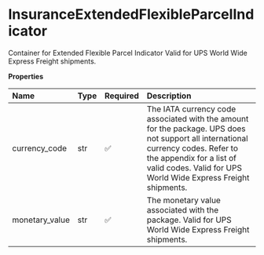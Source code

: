 # InsuranceExtendedFlexibleParcelIndicator

Container for Extended Flexible Parcel Indicator Valid for UPS World Wide Express Freight shipments.

**Properties**

| Name           | Type | Required | Description                                                                                                                                                                                                                    |
| :------------- | :--- | :------- | :----------------------------------------------------------------------------------------------------------------------------------------------------------------------------------------------------------------------------- |
| currency_code  | str  | ✅       | The IATA currency code associated with the amount for the package. UPS does not support all international currency codes. Refer to the appendix for a list of valid codes. Valid for UPS World Wide Express Freight shipments. |
| monetary_value | str  | ✅       | The monetary value associated with the package. Valid for UPS World Wide Express Freight shipments.                                                                                                                            |

<!-- This file was generated by liblab | https://liblab.com/ -->
